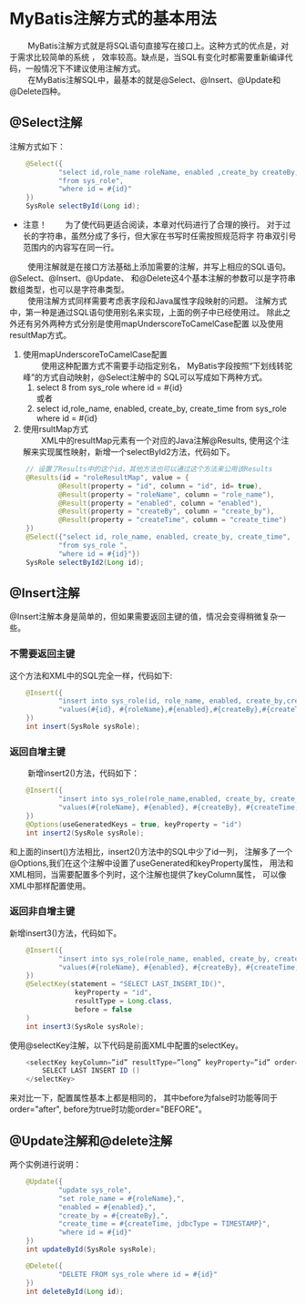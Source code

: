 # MyBatis注解方式的基本用法  
    
&emsp;&emsp; MyBatis注解方式就是将SQL语句直接写在接口上。这种方式的优点是，对于需求比较简单的系统
， 效率较高。缺点是，当SQL有变化时都需要重新编译代码，一般情况下不建议使用注解方式。  
&emsp;&emsp; 在MyBatis注解SQL中，最基本的就是@Select、@Insert、@Update和@Delete四种。  
    
## @Select注解
注解方式如下：
```java  
    @Select({
            "select id,role_name roleName, enabled ,create_by createBy, create_time createTime",
            "from sys_role",
            "where id = #{id}"
    })
    SysRole selectById(Long id);
```  
    
+ 注意！
  &emsp;&emsp;为了使代码更适合阅读，本章对代码进行了合理的换行。
  对于过长的字符串，虽然分成了多行，但大家在书写时任需按照规范将字
  符串双引号范围内的内容写在同一行。  

&emsp;&emsp; 使用注解就是在接口方法基础上添加需要的注解，并写上相应的SQL语句。@Select、@Insert、@Update、
和@Delete这4个基本注解的参数可以是字符串数组类型，也可以是字符串类型。  
&emsp;&emsp; 使用注解方式同样需要考虑表字段和Java属性字段映射的问题。
注解方式中，第一种是通过SQL语句使用别名来实现，上面的例子中已经使用过。
除此之外还有另外两种方式分别是使用mapUnderscoreToCamelCase配置
以及使用resultMap方式。  
1. 使用mapUnderscoreToCamelCase配置  
   &emsp;&emsp; 使用这种配置方式不需要手动指定别名，
   MyBatis字段按照“下划线转驼峰”的方式自动映射，@Select注解中的
   SQL可以写成如下两种方式。  
   1. select 8 from sys_role where id = #{id}  
    或者  
   2.  select id,role_name, enabled, create_by, create_time from sys_role
      where id = #{id}
2. 使用rsultMap方式  
&emsp;&emsp; XML中的resultMap元素有一个对应的Java注解@Results,
   使用这个注解来实现属性映射，新增一个selectById2方法，代码如下。  
```java  
    // 设置了Results中的这个id，其他方法也可以通过这个方法来公用该Results
    @Results(id = "roleResultMap", value = {
            @Result(property = "id", column = "id", id= true),
            @Result(property = "roleName", column = "role_name"),
            @Result(property = "enabled", column = "enabled"),
            @Result(property = "createBy", column = "create_by"),
            @Result(property = "createTime", column = "create_time")
    })
    @Select({"select id, role_name, enabled, create_by, create_time",
            "from sys_role ",
            "where id = #{id}"})
    SysRole selectById2(Long id);
```  

## @Insert注解  
@Insert注解本身是简单的，但如果需要返回主键的值，情况会变得稍微复杂一些。  

### 不需要返回主键  
这个方法和XML中的SQL完全一样，代码如下:  
```java  
    @Insert({
            "insert into sys_role(id, role_name, enabled, create_by,create_time)",
            "values(#{id}, #{roleName},#{enabled},#{createBy},#{createTime,jdbcType = TIMESTAMP})"
    })
    int insert(SysRole sysRole);
```  
    
### 返回自增主键  
&emsp;&emsp; 新增insert2()方法，代码如下：  
```java  
    @Insert({
            "insert into sys_role(role_name,enabled, create_by, create_time)",
            "values(#{roleName}, #{enabled}, #{createBy}, #{createTime, jdbcType = TIMESTAMP})"
    })
    @Options(useGeneratedKeys = true, keyProperty = "id")
    int insert2(SysRole sysRole);
```  
和上面的insert()方法相比，insert2()方法中的SQL中少了id一列，
注解多了一个@Options,我们在这个注解中设置了useGenerated和keyProperty属性，
用法和XML相同，当需要配置多个列时，这个注解也提供了keyColumn属性，
可以像XML中那样配置使用。  
    
### 返回非自增主键  
新增insert3()方法，代码如下。  
```java  
    @Insert({
            "insert into sys_role(role_name, enabled, create_by, create_time)",
            "values(#{roleName}, #{enabled}, #{createBy}, #{createTime,jdbcType = TIMESTAMP})"
    })
    @SelectKey(statement = "SELECT LAST_INSERT_ID()",
                keyProperty = "id",
                resultType = Long.class,
                before = false
    )
    int insert3(SysRole sysRole);
```  
使用@selectKey注解，以下代码是前面XML中配置的selectKey。  
```java  
    <selectKey keyColumn=”id” resultType=”long” keyProperty=”id” order=”AFTER”>
        SELECT LAST INSERT ID () 
    </selectKey> 
```  
来对比一下，配置属性基本上都是相同的，
其中before为false时功能等同于order="after",
before为true时功能order="BEFORE"。  
    
    
## @Update注解和@delete注解  
两个实例进行说明：  
```java  
    @Update({
            "update sys_role",
            "set role_name = #{roleName},",
            "enabled = #{enabled},",
            "create_by = #{createBy},",
            "create_time = #{createTime, jdbcType = TIMESTAMP}",
            "where id = #{id}"
    })
    int updateById(SysRole sysRole);

    @Delete({
            "DELETE FROM sys_role where id = #{id}"
    })
    int deleteById(Long id);
```

